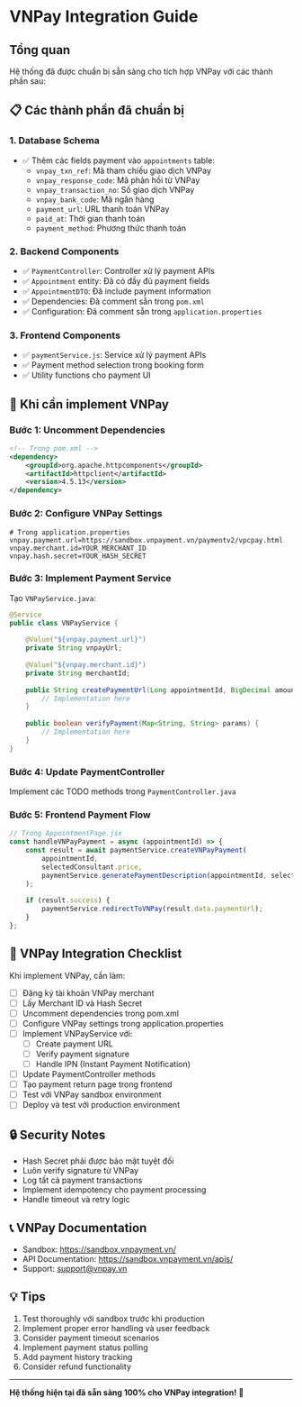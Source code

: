 # VNPay Integration Guide

## Tổng quan
Hệ thống đã được chuẩn bị sẵn sàng cho tích hợp VNPay với các thành phần sau:

## 📋 Các thành phần đã chuẩn bị

### 1. Database Schema
- ✅ Thêm các fields payment vào `appointments` table:
  - `vnpay_txn_ref`: Mã tham chiếu giao dịch VNPay
  - `vnpay_response_code`: Mã phản hồi từ VNPay
  - `vnpay_transaction_no`: Số giao dịch VNPay
  - `vnpay_bank_code`: Mã ngân hàng
  - `payment_url`: URL thanh toán VNPay
  - `paid_at`: Thời gian thanh toán
  - `payment_method`: Phương thức thanh toán

### 2. Backend Components
- ✅ `PaymentController`: Controller xử lý payment APIs
- ✅ `Appointment` entity: Đã có đầy đủ payment fields
- ✅ `AppointmentDTO`: Đã include payment information
- ✅ Dependencies: Đã comment sẵn trong `pom.xml`
- ✅ Configuration: Đã comment sẵn trong `application.properties`

### 3. Frontend Components
- ✅ `paymentService.js`: Service xử lý payment APIs
- ✅ Payment method selection trong booking form
- ✅ Utility functions cho payment UI

## 🚀 Khi cần implement VNPay

### Bước 1: Uncomment Dependencies
```xml
<!-- Trong pom.xml -->
<dependency>
    <groupId>org.apache.httpcomponents</groupId>
    <artifactId>httpclient</artifactId>
    <version>4.5.13</version>
</dependency>
```

### Bước 2: Configure VNPay Settings
```properties
# Trong application.properties
vnpay.payment.url=https://sandbox.vnpayment.vn/paymentv2/vpcpay.html
vnpay.merchant.id=YOUR_MERCHANT_ID
vnpay.hash.secret=YOUR_HASH_SECRET
```

### Bước 3: Implement Payment Service
Tạo `VNPayService.java`:
```java
@Service
public class VNPayService {
    
    @Value("${vnpay.payment.url}")
    private String vnpayUrl;
    
    @Value("${vnpay.merchant.id}")
    private String merchantId;
    
    public String createPaymentUrl(Long appointmentId, BigDecimal amount) {
        // Implementation here
    }
    
    public boolean verifyPayment(Map<String, String> params) {
        // Implementation here
    }
}
```

### Bước 4: Update PaymentController
Implement các TODO methods trong `PaymentController.java`

### Bước 5: Frontend Payment Flow
```javascript
// Trong AppointmentPage.jsx
const handleVNPayPayment = async (appointmentId) => {
    const result = await paymentService.createVNPayPayment(
        appointmentId, 
        selectedConsultant.price,
        paymentService.generatePaymentDescription(appointmentId, selectedConsultant.name)
    );
    
    if (result.success) {
        paymentService.redirectToVNPay(result.data.paymentUrl);
    }
};
```

## 📝 VNPay Integration Checklist

Khi implement VNPay, cần làm:

- [ ] Đăng ký tài khoản VNPay merchant
- [ ] Lấy Merchant ID và Hash Secret
- [ ] Uncomment dependencies trong pom.xml
- [ ] Configure VNPay settings trong application.properties
- [ ] Implement VNPayService với:
  - [ ] Create payment URL
  - [ ] Verify payment signature
  - [ ] Handle IPN (Instant Payment Notification)
- [ ] Update PaymentController methods
- [ ] Tạo payment return page trong frontend
- [ ] Test với VNPay sandbox environment
- [ ] Deploy và test với production environment

## 🔒 Security Notes

- Hash Secret phải được bảo mật tuyệt đối
- Luôn verify signature từ VNPay
- Log tất cả payment transactions
- Implement idempotency cho payment processing
- Handle timeout và retry logic

## 📞 VNPay Documentation

- Sandbox: https://sandbox.vnpayment.vn/
- API Documentation: https://sandbox.vnpayment.vn/apis/
- Support: support@vnpay.vn

## 💡 Tips

1. Test thoroughly với sandbox trước khi production
2. Implement proper error handling và user feedback
3. Consider payment timeout scenarios
4. Implement payment status polling
5. Add payment history tracking
6. Consider refund functionality

---

**Hệ thống hiện tại đã sẵn sàng 100% cho VNPay integration!** 🎉 